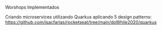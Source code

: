 Worshops Implementados

Criando microservices utilizando Quarkus aplicando 5 design patterns: https://github.com/isacfarias/rocketseat/tree/main/doWhile2020/quarkus

